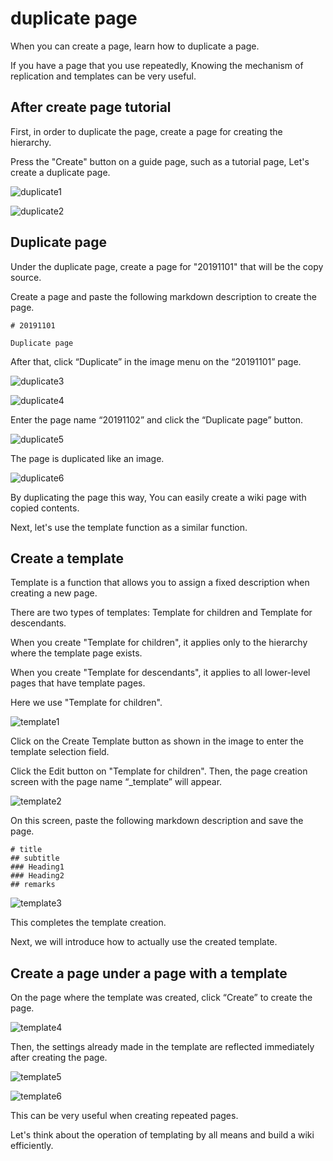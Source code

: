 # duplicate page

When you can create a page, learn how to duplicate a page.

If you have a page that you use repeatedly,
Knowing the mechanism of replication and templates can be very useful.

## After create page tutorial

First, in order to duplicate the page, create a page for creating the hierarchy.

Press the "Create" button on a guide page, such as a tutorial page,
Let's create a duplicate page.


![duplicate1](./images/duplicate1.png)

![duplicate2](./images/duplicate2.png)

## Duplicate page

Under the duplicate page, create a page for "20191101" that will be the copy source.

Create a page and paste the following markdown description to create the page.


```
# 20191101

Duplicate page
```

After that, click “Duplicate” in the image menu on the “20191101” page.


![duplicate3](./images/duplicate3.png)

![duplicate4](./images/duplicate4.png)

Enter the page name “20191102” and click the “Duplicate page” button.


![duplicate5](./images/duplicate5.png)

The page is duplicated like an image.

![duplicate6](./images/duplicate6.png)

By duplicating the page this way,
You can easily create a wiki page with copied contents.

Next, let's use the template function as a similar function.

## Create a template

Template is a function
that allows you to assign a fixed description when creating a new page.


There are two types of templates: Template for children and Template for descendants.


When you create "Template for children",
it applies only to the hierarchy where the template page exists.


When you create "Template for descendants",
it applies to all lower-level pages that have template pages.


Here we use "Template for children".


![template1](./images/template1.png)

Click on the Create Template button as shown in the image
to enter the template selection field.

Click the Edit button on "Template for children".
Then, the page creation screen with the page name “_template” will appear.

![template2](./images/template2.png)

On this screen, paste the following markdown description and save the page.

```
# title
## subtitle
### Heading1
### Heading2
## remarks
```

![template3](./images/template3.png)

This completes the template creation.

Next, we will introduce how to actually use the created template.

## Create a page under a page with a template

On the page where the template was created,
click “Create” to create the page.


![template4](./images/template4.png)

Then, the settings already made in the template are reflected
immediately after creating the page.

![template5](./images/template5.png)

![template6](./images/template6.png)

This can be very useful when creating repeated pages.

Let's think about the operation of templating by all means and build a wiki efficiently.
